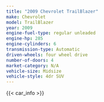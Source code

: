 ```yaml
---
title: "2009 Chevrolet TrailBlazer"
make: Chevrolet
model: TrailBlazer
year: 2009
engine-fuel-type: regular unleaded
engine-hp: 285
engine-cylinders: 6
transmission-type: Automatic
driven-wheels: four wheel drive
number-of-doors: 4
market-category: N/A
vehicle-size: Midsize
vehicle-style: 4dr SUV
---
```


{{< car_info >}}
